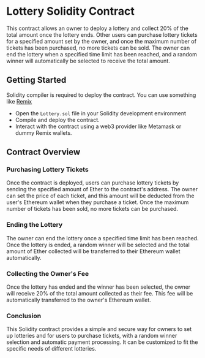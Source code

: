 # Lottery Solidity Contract
This contract allows an owner to deploy a lottery and collect 20% of the total amount once the lottery ends. Other users can purchase lottery tickets for a specified amount set by the owner, and once the maximum number of tickets has been purchased, no more tickets can be sold. The owner can end the lottery when a specified time limit has been reached, and a random winner will automatically be selected to receive the total amount.

## Getting Started

Solidity compiler is required to deploy the contract. You can use something like [Remix](https://remix.ethereum.org/)

- Open the `Lottery.sol` file in your Solidity development environment
- Compile and deploy the contract.
- Interact with the contract using a web3 provider like Metamask or dummy Remix wallets.

## Contract Overview

### Purchasing Lottery Tickets
Once the contract is deployed, users can purchase lottery tickets by sending the specified amount of Ether to the contract's address. The owner can set the price of each ticket, and this amount will be deducted from the user's Ethereum wallet when they purchase a ticket. Once the maximum number of tickets has been sold, no more tickets can be purchased.

### Ending the Lottery
The owner can end the lottery once a specified time limit has been reached. Once the lottery is ended, a random winner will be selected and the total amount of Ether collected will be transferred to their Ethereum wallet automatically.

### Collecting the Owner's Fee
Once the lottery has ended and the winner has been selected, the owner will receive 20% of the total amount collected as their fee. This fee will be automatically transferred to the owner's Ethereum wallet.

### Conclusion
This Solidity contract provides a simple and secure way for owners to set up lotteries and for users to purchase tickets, with a random winner selection and automatic payment processing. It can be customized to fit the specific needs of different lotteries.

